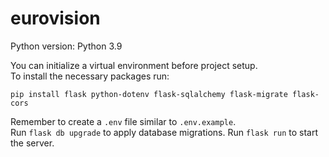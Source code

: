 # eurovision

Python version: Python 3.9

You can initialize a virtual environment before project setup.  
To install the necessary packages run:
```
pip install flask python-dotenv flask-sqlalchemy flask-migrate flask-cors
```

Remember to create a `.env` file similar to `.env.example`.  
Run `flask db upgrade` to apply database migrations.
Run `flask run` to start the server.
